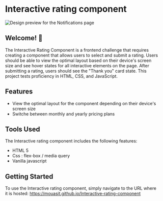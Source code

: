 # Interactive rating component

![Design preview for the Notifications page](./design/desktop-preview.png)

## Welcome! 👋

The Interactive Rating Component is a frontend challenge that requires creating a component that allows users to select and submit a rating. Users should be able to view the optimal layout based on their device's screen size and see hover states for all interactive elements on the page. After submitting a rating, users should see the "Thank you" card state. This project tests proficiency in HTML, CSS, and JavaScript.

## Features

- View the optimal layout for the component depending on their device's screen size
- Switche between monthly and yearly pricing plans

## Tools Used

The Interactive rating component includes the following features:

- HTML 5
- Css : flex-box / media query
- Vanilla javascript

## Getting Started

To use the Interactive rating component, simply navigate to the URL where it is hosted: https://mouasit.github.io/Interactive-rating-component
